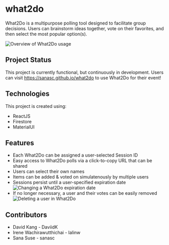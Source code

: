 # what2do
What2Do is a multipurpose polling tool designed to facilitate group decisions. Users can brainstorm ideas together, vote on their favorites, and then select the most popular option(s).

![Overview of What2Do usage](https://github.com/sanasc/what2do/app/misc/Intro.gif)

## Project Status  
This project is currently functional, but continuously in development. Users can visit https://sanasc.github.io/what2do to use What2Do for their event! 

## Technologies
This project is created using:
* ReactJS 
* Firestore
* MaterialUI

## Features
* Each What2Do can be assigned a user-selected Session ID
* Easy access to What2Do polls via a click-to-copy URL that can be shared
* Users can select their own names
* Items can be added & voted on simulatenously by multiple users
* Sessions persist until a user-specified expiration date
![Changing a What2Do expiration date](https://github.com/sanasc/what2do/app/misc/ChangeExpiration.gif)
* If no longer necessary, a user and their votes can be easily removed
![Deleting a user in What2Do](https://github.com/sanasc/what2do/app/misc/DeleteUser.gif)

## Contributors
* David Kang - DaviidK
* Irene Wachirawutthichai - lalinw
* Sana Suse - sanasc
